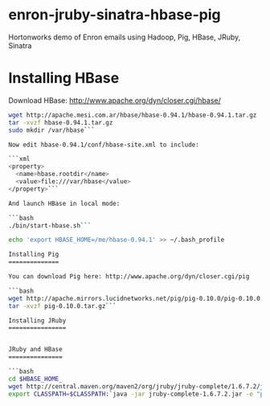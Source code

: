 enron-jruby-sinatra-hbase-pig
=============================

Hortonworks demo of Enron emails using Hadoop, Pig, HBase, JRuby, Sinatra

Installing HBase
================

Download HBase: http://www.apache.org/dyn/closer.cgi/hbase/

```bash
wget http://apache.mesi.com.ar/hbase/hbase-0.94.1/hbase-0.94.1.tar.gz
tar -xvzf hbase-0.94.1.tar.gz
sudo mkdir /var/hbase```

Now edit hbase-0.94.1/conf/hbase-site.xml to include:

```xml
<property>
  <name>hbase.rootdir</name>
  <value>file:///var/hbase</value>
</property>```

And launch HBase in local mode:

```bash
./bin/start-hbase.sh```

echo 'export HBASE_HOME=/me/hbase-0.94.1' >> ~/.bash_profile

Installing Pig
==============

You can download Pig here: http://www.apache.org/dyn/closer.cgi/pig

```bash
wget http://apache.mirrors.lucidnetworks.net/pig/pig-0.10.0/pig-0.10.0.tar.gz
tar -xvzf pig-0.10.0.tar.gz```

Installing JRuby
================


JRuby and HBase
===============

```bash
cd $HBASE_HOME_
wget http://central.maven.org/maven2/org/jruby/jruby-complete/1.6.7.2/jruby-complete-1.6.7.2.jar
export CLASSPATH=$CLASSPATH:`java -jar jruby-complete-1.6.7.2.jar -e "puts Dir.glob('{.,build,lib}/*.jar').join(':')"````


